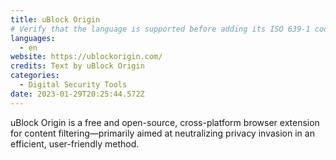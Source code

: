 ```yaml
---
title: uBlock Origin
# Verify that the language is supported before adding its ISO 639-1 code here. without the country code, i.e. ms instead of ms_MY.
languages:
  - en
website: https://ublockorigin.com/
credits: Text by uBlock Origin
categories:
  - Digital Security Tools
date: 2023-01-29T20:25:44.572Z
---
```

uBlock Origin is a free and open-source, cross-platform browser extension for content filtering—primarily aimed at neutralizing privacy invasion in an efficient, user-friendly method.
